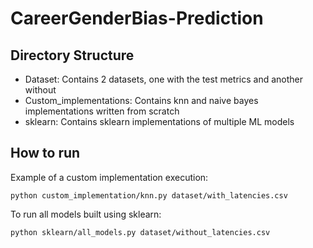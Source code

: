 # CareerGenderBias-Prediction

## Directory Structure
- Dataset: Contains 2 datasets, one with the test metrics and another without
- Custom_implementations: Contains knn and naive bayes implementations written from scratch
- sklearn: Contains sklearn implementations of multiple ML models

## How to run
Example of a custom implementation execution:
```
python custom_implementation/knn.py dataset/with_latencies.csv
```

To run all models built using sklearn:
```
python sklearn/all_models.py dataset/without_latencies.csv
```
